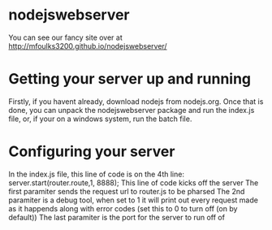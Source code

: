 nodejswebserver
===============
You can see our fancy site over at http://mfoulks3200.github.io/nodejswebserver/

Getting your server up and running
=================================
Firstly, if you havent already, download nodejs from nodejs.org. Once that is done, you can unpack the nodejswebserver package and run the index.js file, or, if your on a windows system, run the batch file.

Configuring your server
=======================
In the index.js file, this line of code is on the 4th line:
server.start(router.route,1, 8888);
This line of code kicks off the server
The first paramiter sends the request url to router.js to be pharsed
The 2nd paramiter is a debug tool, when set to 1 it will print out every request made as it happends along with error codes (set this to 0 to turn off (on by default))
The last paramiter is the port for the server to run off of
